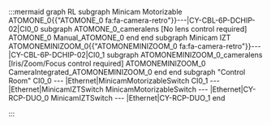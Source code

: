 :::mermaid
graph RL
subgraph Minicam Motorizable
ATOMONE_0{{"ATOMONE_0 fa:fa-camera-retro"}}---|CY-CBL-6P-DCHIP-02|CI0_0
  subgraph ATOMONE_0_cameralens [No lens control required]
    ATOMONE_0
    Manual_ATOMONE_0
  end
end
subgraph Minicam IZT
ATOMONEMINIZOOM_0{{"ATOMONEMINIZOOM_0 fa:fa-camera-retro"}}---|CY-CBL-6P-DCHIP-02|CI0_1
  subgraph ATOMONEMINIZOOM_0_cameralens [Iris/Zoom/Focus control required]
    ATOMONEMINIZOOM_0
    CameraIntegrated_ATOMONEMINIZOOM_0
  end
end
subgraph "Control Room" 
CI0_0 --- |Ethernet|MinicamMotorizableSwitch
CI0_1 --- |Ethernet|MinicamIZTSwitch
MinicamMotorizableSwitch --- |Ethernet|CY-RCP-DUO_0
MinicamIZTSwitch --- |Ethernet|CY-RCP-DUO_1
end

:::
